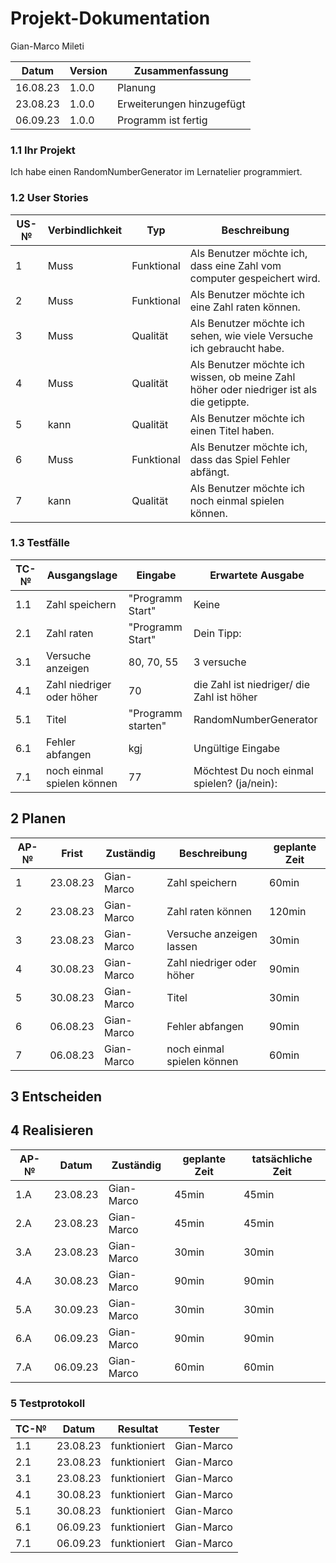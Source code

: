 # Projekt-Dokumentation

Gian-Marco Mileti

| Datum | Version  | Zusammenfassung                    |
| -------- | ------------ | --------------------------- |
| 16.08.23  |  1.0.0    |   Planung       |
| 23.08.23  |  1.0.0    |   Erweiterungen hinzugefügt         |
| 06.09.23  |  1.0.0    |   Programm ist fertig         |

### 1.1 Ihr Projekt

Ich habe einen RandomNumberGenerator im Lernatelier programmiert.

### 1.2 User Stories

| US-№ | Verbindlichkeit | Typ  | Beschreibung                       |
|   ------- | ---------- | -------- | ---------------|
| 1 | Muss | Funktional| Als Benutzer möchte ich, dass eine Zahl vom computer gespeichert wird.|
| 2 | Muss | Funktional| Als Benutzer möchte ich eine Zahl raten können.|
| 3 |    Muss      |  Qualität    | Als Benutzer möchte ich sehen, wie viele Versuche ich gebraucht habe. |
| 4  |      Muss           |  Qualität   | Als Benutzer möchte ich wissen, ob meine Zahl höher oder niedriger ist als die getippte. |
| 5  |      kann           |  Qualität    |  Als Benutzer möchte ich einen Titel haben.       |
| 6  |      Muss           |  Funktional    |  Als Benutzer möchte ich, dass das Spiel Fehler abfängt.      |
| 7  |      kann          |  Qualität   |  Als Benutzer möchte ich noch einmal spielen können.  |

### 1.3 Testfälle

| TC-№ | Ausgangslage | Eingabe | Erwartete Ausgabe |
| ---- | ------------ | ------- | ----------------- |
| 1.1 | Zahl speichern  |  "Programm Start"| Keine |
| 2.1  |    Zahl raten          |   "Programm Start"      |      Dein Tipp:          |
| 3.1  |     Versuche anzeigen         |   80, 70, 55      |      3 versuche             |
| 4.1  |    Zahl niedriger oder höher          |   70      |      die Zahl ist niedriger/ die Zahl ist höher             |
| 5.1  |     Titel            |   "Programm starten"      |       RandomNumberGenerator            |
| 6.1  |     Fehler abfangen          |   kgj      |     Ungültige Eingabe              |
| 7.1  |    noch einmal spielen können          |  77     |    Möchtest Du noch einmal spielen? (ja/nein):                |

## 2 Planen

| AP-№ | Frist | Zuständig | Beschreibung | geplante Zeit |
| ---- | ------------ | ------- | ----------------- |  ----- |
| 1 | 23.08.23      | Gian-Marco          | Zahl speichern | 60min |
| 2 | 23.08.23      | Gian-Marco          | Zahl raten können | 120min |
| 3 |  23.08.23     |    Gian-Marco       |   Versuche anzeigen lassen   |     30min          |
| 4 |  30.08.23     |    Gian-Marco       |   Zahl niedriger oder höher           |     90min          |
| 5 |  30.08.23     |    Gian-Marco       |   Titel           |     30min          |
| 6 |  06.08.23     |    Gian-Marco       |      Fehler abfangen        |      90min         |
| 7 |  06.08.23     |    Gian-Marco       |    noch einmal spielen können          |     60min          |

## 3 Entscheiden

## 4 Realisieren

| AP-№ | Datum | Zuständig | geplante Zeit | tatsächliche Zeit |
| ---- | ------------ | ------- | ----------------- |   -------- |
| 1.A | 23.08.23        | Gian-Marco      | 45min |        45min         |
| 2.A | 23.08.23        | Gian-Marco     | 45min |        45min         |
| 3.A  |  23.08.23     |   Gian-Marco        |    30min        |        30min   |
| 4.A  |  30.08.23     |    Gian-Marco       |   90min           |      90min             |
| 5.A  |  30.09.23     |    Gian-Marco       |     30min          |     30min              |
| 6.A  |  06.09.23      |    Gian-Marco      |     90min          |     90min              |
| 7.A  |  06.09.23      |    Gian-Marco      |      60min         |     60min              |

### 5 Testprotokoll

| TC-№ | Datum | Resultat | Tester |
| ---- | ----- | -------- | ------ |
| 1.1  |  23.08.23     |  funktioniert        |  Gian-Marco      |
| 2.1  |  23.08.23     |  funktioniert        |  Gian-Marco      |
| 3.1  | 23.08.23      | funktioniert          | Gian-Marco        |
| 4.1  | 30.08.23      |  funktioniert         |  Gian-Marco       |
| 5.1  |  30.08.23     |  funktioniert         |  Gian-Marco       |
| 6.1  |  06.09.23     |  funktioniert         |  Gian-Marco       |
| 7.1  |  06.09.23     |  funktioniert         |  Gian-Marco       |
